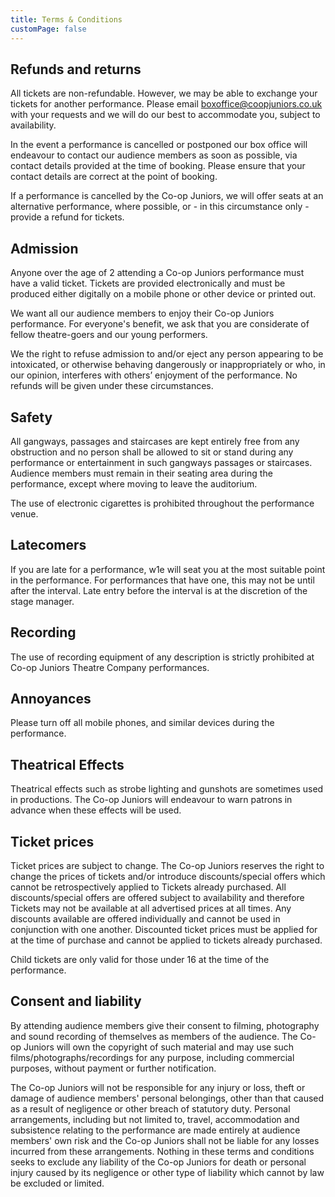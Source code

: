 ```yaml
---
title: Terms & Conditions
customPage: false
---
```


## Refunds and returns

All tickets are non-refundable. However, we may be able to exchange your tickets for another performance. Please email [boxoffice@coopjuniors.co.uk](mailto:boxoffice@coopjuniors.co.uk) with your requests and we will do our best to accommodate you, subject to availability.

In the event a performance is cancelled or postponed our box office will endeavour to contact our audience members as soon as possible, via contact details provided at the time of booking. Please ensure that your contact details are correct at the point of booking.

If a performance is cancelled by the Co-op Juniors, we will offer seats at an alternative performance, where possible, or - in this circumstance only - provide a refund for tickets.

## Admission

Anyone over the age of 2 attending a Co-op Juniors performance must have a valid ticket. Tickets are provided electronically and must be produced either digitally on a mobile phone or other device or printed out.

We want all our audience members to enjoy their Co-op Juniors performance. For everyone's benefit, we ask that you are considerate of fellow theatre-goers and our young performers.

We the right to refuse admission to and/or eject any person appearing to be intoxicated, or otherwise behaving dangerously or inappropriately or who, in our opinion, interferes with others’ enjoyment of the performance. No refunds will be given under these circumstances.

## Safety

All gangways, passages and staircases are kept entirely free from any obstruction and no person shall be allowed to sit or stand during any performance or entertainment in such gangways passages or staircases. Audience members must remain in their seating area during the performance, except where moving to leave the auditorium.

The use of electronic cigarettes is prohibited throughout the performance venue.

## Latecomers

If you are late for a performance, w1e will seat you at the most suitable point in the performance. For performances that have one, this may not be until after the interval. Late entry before the interval is at the discretion of the stage manager.

## Recording

The use of recording equipment of any description is strictly prohibited at Co-op Juniors Theatre Company performances.

## Annoyances

Please turn off all mobile phones, and similar devices during the performance.

## Theatrical Effects

Theatrical effects such as strobe lighting and gunshots are sometimes used in productions. The Co-op Juniors will endeavour to warn patrons in advance when these effects will be used.

## Ticket prices

Ticket prices are subject to change. The Co-op Juniors reserves the right to change the prices of tickets and/or introduce discounts/special offers which cannot be retrospectively applied to Tickets already purchased. All discounts/special offers are offered subject to availability and therefore Tickets may not be available at all advertised prices at all times. Any discounts available are offered individually and cannot be used in conjunction with one another. Discounted ticket prices must be applied for at the time of purchase and cannot be applied to tickets already purchased.

Child tickets are only valid for those under 16 at the time of the performance.

## Consent and liability

By attending audience members give their consent to filming, photography and sound recording of themselves as members of the audience. The Co-op Juniors will own the copyright of such material and may use such films/photographs/recordings for any purpose, including commercial purposes, without payment or further notification.

The Co-op Juniors will not be responsible for any injury or loss, theft or damage of audience members' personal belongings, other than that caused as a result of negligence or other breach of statutory duty. Personal arrangements, including but not limited to, travel, accommodation and subsistence relating to the performance are made entirely at audience members' own risk and the Co-op Juniors shall not be liable for any losses incurred from these arrangements. Nothing in these terms and conditions seeks to exclude any liability of the Co-op Juniors for death or personal injury caused by its negligence or other type of liability which cannot by law be excluded or limited.

